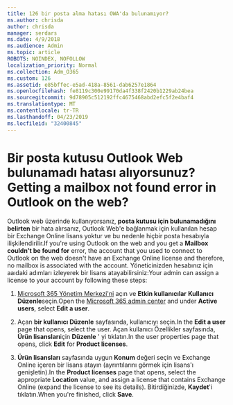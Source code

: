 ```yaml
---
title: 126 bir posta alma hatası OWA'da bulunamıyor?
ms.author: chrisda
author: chrisda
manager: serdars
ms.date: 4/9/2018
ms.audience: Admin
ms.topic: article
ROBOTS: NOINDEX, NOFOLLOW
localization_priority: Normal
ms.collection: Adm_O365
ms.custom: 126
ms.assetid: e85bffec-e5ad-418a-8561-dab6257e1864
ms.openlocfilehash: fe8119c300e99170da4f338f2420b1229ab24bea
ms.sourcegitcommit: 9d78905c512192ffc4675468abd2efc5f2e4baf4
ms.translationtype: MT
ms.contentlocale: tr-TR
ms.lasthandoff: 04/23/2019
ms.locfileid: "32400845"
---
```

# <a name="getting-a-mailbox-not-found-error-in-outlook-on-the-web"></a><span data-ttu-id="92e53-102">Bir posta kutusu Outlook Web bulunamadı hatası alıyorsunuz?</span><span class="sxs-lookup"><span data-stu-id="92e53-102">Getting a mailbox not found error in Outlook on the web?</span></span>

<span data-ttu-id="92e53-103">Outlook web üzerinde kullanıyorsanız, **posta kutusu için bulunamadığını belirten** bir hata alırsanız, Outlook Web'e bağlanmak için kullanılan hesap bir Exchange Online lisans yoktur ve bu nedenle hiçbir posta hesabıyla ilişkilendirilir.</span><span class="sxs-lookup"><span data-stu-id="92e53-103">If you're using Outlook on the web and you get a **Mailbox couldn't be found for** error, the account that you used to connect to Outlook on the web doesn't have an Exchange Online license and therefore, no mailbox is associated with the account.</span></span> <span data-ttu-id="92e53-104">Yöneticinizden hesabınız için aaıdaki adımları izleyerek bir lisans atayabilirsiniz:</span><span class="sxs-lookup"><span data-stu-id="92e53-104">Your admin can assign a license to your account by following these steps:</span></span>

1. <span data-ttu-id="92e53-105">[Microsoft 365 Yönetim Merkezi'ni](https://portal.office.com/adminportal/home#/homepage) açın ve **Etkin kullanıcılar** **Kullanıcı Düzenle**seçin.</span><span class="sxs-lookup"><span data-stu-id="92e53-105">Open the [Microsoft 365 admin center](https://portal.office.com/adminportal/home#/homepage) and under **Active users**, select **Edit a user**.</span></span>

2. <span data-ttu-id="92e53-106">Açan **bir kullanıcı Düzenle** sayfasında, kullanıcıyı seçin.</span><span class="sxs-lookup"><span data-stu-id="92e53-106">In the **Edit a user** page that opens, select the user.</span></span> <span data-ttu-id="92e53-107">Açan kullanıcı Özellikler sayfasında, **Ürün lisansları**için **Düzenle** ' yi tıklatın.</span><span class="sxs-lookup"><span data-stu-id="92e53-107">In the user properties page that opens, click **Edit** for **Product licenses**.</span></span>

3. <span data-ttu-id="92e53-108">**Ürün lisansları** sayfasında uygun **Konum** değeri seçin ve Exchange Online içeren bir lisans atayın (ayrıntılarını görmek için lisans'ı genişletin).</span><span class="sxs-lookup"><span data-stu-id="92e53-108">In the **Product licenses** page that opens, select the appropriate **Location** value, and assign a license that contains Exchange Online (expand the license to see its details).</span></span> <span data-ttu-id="92e53-109">Bitirdiğinizde, **Kaydet**'i tıklatın.</span><span class="sxs-lookup"><span data-stu-id="92e53-109">When you're finished, click **Save**.</span></span>
